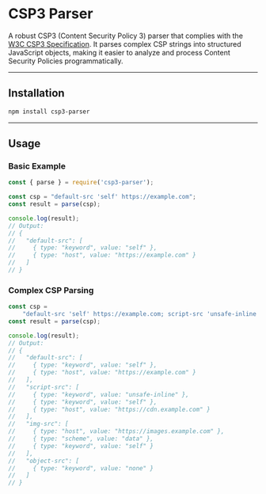 # CSP3 Parser

A robust CSP3 (Content Security Policy 3) parser that complies with the [W3C CSP3 Specification](https://www.w3.org/TR/CSP3/#directive-value). It parses complex CSP strings into structured JavaScript objects, making it easier to analyze and process Content Security Policies programmatically.

---

## Installation

```bash
npm install csp3-parser
```

---

## Usage

### Basic Example

```javascript
const { parse } = require('csp3-parser');

const csp = "default-src 'self' https://example.com";
const result = parse(csp);

console.log(result);
// Output:
// {
//   "default-src": [
//     { type: "keyword", value: "self" },
//     { type: "host", value: "https://example.com" }
//   ]
// }
```

### Complex CSP Parsing

```javascript
const csp =
    "default-src 'self' https://example.com; script-src 'unsafe-inline' 'self' https://cdn.example.com; img-src https://images.example.com data: 'self'; object-src 'none'";
const result = parse(csp);

console.log(result);
// Output:
// {
//   "default-src": [
//     { type: "keyword", value: "self" },
//     { type: "host", value: "https://example.com" }
//   ],
//   "script-src": [
//     { type: "keyword", value: "unsafe-inline" },
//     { type: "keyword", value: "self" },
//     { type: "host", value: "https://cdn.example.com" }
//   ],
//   "img-src": [
//     { type: "host", value: "https://images.example.com" },
//     { type: "scheme", value: "data" },
//     { type: "keyword", value: "self" }
//   ],
//   "object-src": [
//     { type: "keyword", value: "none" }
//   ]
// }
```
